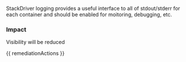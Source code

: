 
StackDriver logging provides a useful interface to all of stdout/stderr for each container and should be enabled for moitoring, debugging, etc.

### Impact
Visibility will be reduced

<!-- DO NOT CHANGE -->
{{ remediationActions }}

